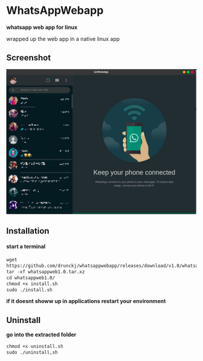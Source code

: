 # WhatsAppWebapp
**whatsapp web app for linux**

wrapped up the web app in a native linux app
## Screenshot
<img src="./screenshot.jpg">

## Installation
#### start a terminal
```
wget https://github.com/drunckj/whatsappwebapp/releases/download/v1.0/whatsappweb1.0.tar.xz
tar -xf whatsappweb1.0.tar.xz
cd whatsappweb1.0/
chmod +x install.sh
sudo ./install.sh
```
**if it doesnt showw up in applications restart your environment**
## Uninstall
**go into the extracted folder**
```
chmod +x uninstall.sh
sudo ./uninstall,sh
```
